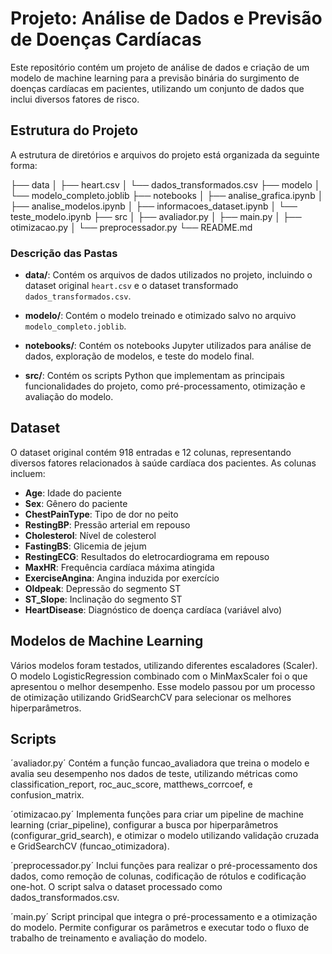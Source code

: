 # Projeto: Análise de Dados e Previsão de Doenças Cardíacas

Este repositório contém um projeto de análise de dados e criação de um modelo de machine learning para a previsão binária do surgimento de doenças cardíacas em pacientes, utilizando um conjunto de dados que inclui diversos fatores de risco.

## Estrutura do Projeto

A estrutura de diretórios e arquivos do projeto está organizada da seguinte forma:

├── data │ ├── heart.csv │ └── dados_transformados.csv ├── modelo │ └── modelo_completo.joblib ├── notebooks │ ├── analise_grafica.ipynb │ ├── analise_modelos.ipynb │ ├── informacoes_dataset.ipynb │ └── teste_modelo.ipynb ├── src │ ├── avaliador.py │ ├── main.py │ ├── otimizacao.py │ └── preprocessador.py └── README.md

### Descrição das Pastas

- **data/**: Contém os arquivos de dados utilizados no projeto, incluindo o dataset original `heart.csv` e o dataset transformado `dados_transformados.csv`.
  
- **modelo/**: Contém o modelo treinado e otimizado salvo no arquivo `modelo_completo.joblib`.

- **notebooks/**: Contém os notebooks Jupyter utilizados para análise de dados, exploração de modelos, e teste do modelo final.
  
- **src/**: Contém os scripts Python que implementam as principais funcionalidades do projeto, como pré-processamento, otimização e avaliação do modelo.

## Dataset

O dataset original contém 918 entradas e 12 colunas, representando diversos fatores relacionados à saúde cardíaca dos pacientes. As colunas incluem:

- **Age**: Idade do paciente
- **Sex**: Gênero do paciente
- **ChestPainType**: Tipo de dor no peito
- **RestingBP**: Pressão arterial em repouso
- **Cholesterol**: Nível de colesterol
- **FastingBS**: Glicemia de jejum
- **RestingECG**: Resultados do eletrocardiograma em repouso
- **MaxHR**: Frequência cardíaca máxima atingida
- **ExerciseAngina**: Angina induzida por exercício
- **Oldpeak**: Depressão do segmento ST
- **ST_Slope**: Inclinação do segmento ST
- **HeartDisease**: Diagnóstico de doença cardíaca (variável alvo)

## Modelos de Machine Learning

Vários modelos foram testados, utilizando diferentes escaladores (Scaler). O modelo LogisticRegression combinado com o MinMaxScaler foi o que apresentou o melhor desempenho. Esse modelo passou por um processo de otimização utilizando GridSearchCV para selecionar os melhores hiperparâmetros.

## Scripts

´avaliador.py´
Contém a função funcao_avaliadora que treina o modelo e avalia seu desempenho nos dados de teste, utilizando métricas como classification_report, roc_auc_score, matthews_corrcoef, e confusion_matrix.

´otimizacao.py´
Implementa funções para criar um pipeline de machine learning (criar_pipeline), configurar a busca por hiperparâmetros (configurar_grid_search), e otimizar o modelo utilizando validação cruzada e GridSearchCV (funcao_otimizadora).

´preprocessador.py´
Inclui funções para realizar o pré-processamento dos dados, como remoção de colunas, codificação de rótulos e codificação one-hot. O script salva o dataset processado como dados_transformados.csv.

´main.py´
Script principal que integra o pré-processamento e a otimização do modelo. Permite configurar os parâmetros e executar todo o fluxo de trabalho de treinamento e avaliação do modelo.
